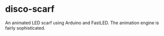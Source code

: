 # disco-scarf
An animated LED scarf using Arduino and FastLED. The animation engine is fairly sophisticated.

